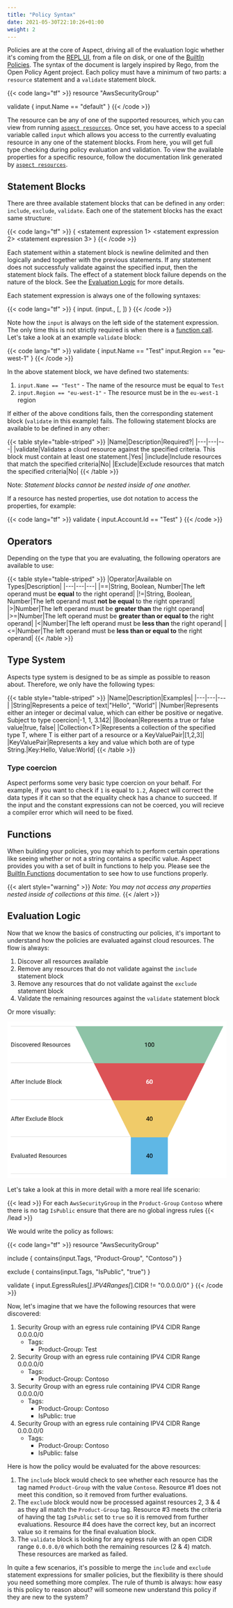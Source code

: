 ```yaml
---
title: "Policy Syntax"
date: 2021-05-30T22:10:26+01:00
weight: 2
---
```


Policies are at the core of Aspect, driving all of the evaluation logic whether it's coming from the [REPL UI](/docs/cli-commands/aspect-inspect/), from a file on disk, or one of the [BuiltIn Policies](/docs/builtin). The syntax of the document is largely inspired by Rego, from the Open Policy Agent project. Each policy must have a minimum of two parts: a `resource` statement and a `validate` statement block.

{{< code lang="tf" >}}
resource "AwsSecurityGroup"

validate {
    input.Name == "default"
}
{{< /code >}}

The resource can be any of one of the supported resources, which you can view from running [`aspect resources`](/docs/cli-commands/aspect-resources/). Once set, you have access to a special variable called `input` which allows you access to the currently evaluating resource in any one of the statement blocks. From here, you will get full type checking during policy evaluation and validation. To view the available properties for a specific resource, follow the documentation link generated by [`aspect resources`](/docs/cli-commands/aspect-resources/).

## Statement Blocks

There are three available statement blocks that can be defined in any order: `include`, `exclude`, `validate`. Each one of the statement blocks has the exact same structure:

{{< code lang="tf" >}}
<statement block name> {
    <statement expression 1>
    <statement expression 2>
    <statement expression 3>
}
{{< /code >}}

Each statement within a statement block is newline delimited and then logically anded together with the previous statements. If any statement does not successfuly validate against the specified input, then the statement block fails. The effect of a statement block failure depends on the nature of the block. See the [Evaluation Logic](#evaluation-logic) for more details.

Each statement expression is always one of the following syntaxes:

{{< code lang="tf" >}}
<statement block name> {
    input.<accessor> <operator> <constant value>
    <function name>(input.<accessor>, <constant value> [, <constant value N>])
}
{{< /code >}}

Note how the `input` is always on the left side of the statement expression. The only time this is not strictly required is when there is a [function call](#functions). Let's take a look at an example `validate` block: 

{{< code lang="tf" >}}
validate {
    input.Name == "Test"
    input.Region == "eu-west-1"
}
{{< /code >}}

In the above statement block, we have defined two statements:

1. `input.Name == "Test"` - The name of the resource must be equal to `Test`
1. `input.Region == "eu-west-1"` - The resource must be in the `eu-west-1` region

If either of the above conditions fails, then the corresponding statement block (`validate` in this example) fails. The following statement blocks are available to be defined in any other:

{{< table style="table-striped" >}}
|Name|Description|Required?|
|---|---|---|
|validate|Validates a cloud resource against the specified criteria. This block must contain at least one statement.|Yes|
|include|Include resources that match the specified criteria|No|
|Exclude|Exclude resources that match the specified criteria|No|
{{< /table >}}

Note: _Statement blocks cannot be nested inside of one another._

If a resource has nested properties, use dot notation to access the properties, for example:

{{< code lang="tf" >}}
validate {
    input.Account.Id == "Test"
}
{{< /code >}}

## Operators

Depending on the type that you are evaluating, the following operators are available to use:

{{< table style="table-striped" >}}
|Operator|Available on Types|Description|
|---|---|---|
|==|String, Boolean, Number|The left operand must be **equal** to the right operand|
|!=|String, Boolean, Number|The left operand must **not be equal** to the right operand|
|>|Number|The left operand must be **greater than** the right operand|
|>=|Number|The left operand must be **greater than or equal to** the right operand|
|<|Number|The left operand must be **less than** the right operand|
|<=|Number|The left operand must be **less than or equal to** the right operand|
{{< /table >}}


## Type System

Aspects type system is designed to be as simple as possible to reason about. Therefore, we only have the following types:

{{< table style="table-striped" >}}
|Name|Description|Examples|
|---|---|---|
|String|Represents a peice of text|"Hello", "World"|
|Number|Represents either an integer or decimal value, which can either be positive or negative. Subject to type coercion|-1, 1, 3.142|
|Boolean|Represents a true or false value|true, false|
|Collection\<T>|Represents a collection of the specified type T, where T is either part of a resource or a KeyValuePair|[1,2,3]|
|KeyValuePair|Represents a key and value which both are of type String.|Key:Hello, Value:World|
{{< /table >}}

### Type coercion

Aspect performs some very basic type coercion on your behalf. For example, if you want to check if `1` is equal to `1.2`, Aspect will correct the data types if it can so that the equality check has a chance to succeed. If the input and the constant expressions can not be coerced, you will recieve a compiler error which will need to be fixed.

## Functions

When building your policies, you may which to perform certain operations like seeing whether or not a string contains a specific value. Aspect provides you with a set of built in functions to help you. Please see the [BuiltIn Functions](/docs/getting-started/builtin-functions/) documentation to see how to use functions properly.

{{< alert style="warning" >}} _Note: You may not access any properties nested inside of collections at this time._ {{< /alert >}}

## Evaluation Logic

Now that we know the basics of constructing our policies, it's important to understand how the policies are evaluated against cloud resources. The flow is always:

1. Discover all resources available
1. Remove any resources that do not validate against the `include` statement block
1. Remove any resources that do not validate against the `exclude` statement block
1. Validate the remaining resources against the `validate` statement block

Or more visually:

![Full Policy Valiation](/img/policy-syntax/Full-Evaluation.png)

Let's take a look at this in more detail with a more real life scenario:

{{< lead >}} For each `AwsSecurityGroup` in the `Product-Group` `Contoso` where there is no tag `IsPublic` ensure that there are no global ingress rules {{< /lead >}}

We would write the policy as follows:

{{< code lang="tf" >}}
resource "AwsSecurityGroup"

include {
    contains(input.Tags, "Product-Group", "Contoso")
}

exclude {
    contains(input.Tags, "IsPublic", "true")
}

validate {
    input.EgressRules[*].IPV4Ranges[*].CIDR != "0.0.0.0/0"
}
{{< /code >}}

Now, let's imagine that we have the following resources that were discovered:

1. Security Group with an egress rule containing IPV4 CIDR Range 0.0.0.0/0
    - Tags:
        - Product-Group: Test
2. Security Group with an egress rule containing IPV4 CIDR Range 0.0.0.0/0
    - Tags:
        - Product-Group: Contoso
3. Security Group with an egress rule containing IPV4 CIDR Range 0.0.0.0/0
    - Tags:
        - Product-Group: Contoso
        - IsPublic: true
4. Security Group with an egress rule containing IPV4 CIDR Range 0.0.0.0/0
    - Tags:
        - Product-Group: Contoso
        - IsPublic: false

Here is how the policy would be evaluated for the above resources:

1. The `include` block would check to see whether each resource has the tag named `Product-Group` with the value `Contoso`. Resource #1 does not meet this condition, so it removed from further evaluations.
1. The `exclude` block would now be processed against resources 2, 3 & 4 as they all match the `Product-Group` tag. Resource #3 meets the criteria of having the tag `IsPublic` set to `true` so it is removed from further evaluations. Resource #4 does have the correct key, but an incorrect value so it remains for the final evaluation block.
1. The `validate` block is looking for any egress rule with an open CIDR range `0.0.0.0/0` which both the remaining resources (2 & 4) match. These resources are marked as failed.

In quite a few scenarios, it's possible to merge the `include` and `exclude` statement expressions for smaller policies, but the flexibility is there should you need something more complex. The rule of thumb is always: how easy is this policy to reason about? will someone new understand this policy if they are new to the system?